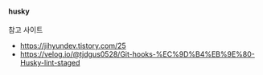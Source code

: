 #### husky 

참고 사이트
- https://jihyundev.tistory.com/25  
- https://velog.io/@tjdgus0528/Git-hooks-%EC%9D%B4%EB%9E%80-Husky-lint-staged

